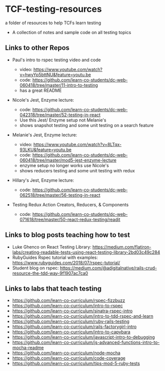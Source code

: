 # TCF-testing-resources

a folder of resources to help TCFs learn testing

- A collection of notes and sample code on all testing topics

## Links to other Repos

- Paul's intro to rspec testing video and code

  - video: https://www.youtube.com/watch?v=hwyYp5bttNU&feature=youtu.be
  - code: https://github.com/learn-co-students/dc-web-060418/tree/master/11-intro-to-testing
  - has a great README

- Nicole's Jest, Enzyme lecture:

  - code: https://github.com/learn-co-students/dc-web-042318/tree/master/52-testing-in-react
  - Use this Jest/ Enzyme setup not Melanie's
  - shows snapshot testing and some unit testing on a search feature

- Melanie's Jest, Enzyme lecture:

  - video:
    https://www.youtube.com/watch?v=8LTqx-93LKU&feature=youtu.be
  - code: https://github.com/learn-co-students/dc-web-060418/tree/master/mod5-jest-enzyme-lecture
  - enzyme setup no longer works use Nicole's
  - shows reducers testing and some unit testing with redux

- Hillary's Jest, Enzyme lecture:

  - code: https://github.com/learn-co-students/dc-web-062518/tree/master/56-testing-in-react

- Testing Redux Action Creators, Reducers, & Components
  - code: https://github.com/learn-co-students/dc-web-071618/tree/master/50-react-redux-testing/readit

## Links to blog posts teaching how to test

- Luke Ghenco on React Testing Library: https://medium.com/flatiron-labs/creating-readable-tests-using-react-testing-library-2bd03c49c284
- RubyGuides Rspec tutorial with examples: https://www.rubyguides.com/2018/07/rspec-tutorial/
- Student blog on rspec: https://medium.com/@adigitalnative/rails-crud-resource-the-tdd-way-9f1907ac7ca0

## Links to labs that teach testing

- https://github.com/learn-co-curriculum/rspec-fizzbuzz
- https://github.com/learn-co-curriculum/intro-to-rspec
- https://github.com/learn-co-curriculum/sinatra-rspec-intro
- https://github.com/learn-co-curriculum/intro-to-tdd-rspec-and-learn
- https://github.com/learn-co-curriculum/ruby-rails-testing
- https://github.com/learn-co-curriculum/rails-factorygirl-intro
- https://github.com/learn-co-curriculum/intro-to-capybara
- https://github.com/learn-co-curriculum/javascript-intro-to-debugging
- https://github.com/learn-co-curriculum/js-advanced-functions-intro-to-mocha-readme
- https://github.com/learn-co-curriculum/node-mocha
- https://github.com/learn-co-curriculum/code-coverage
- https://github.com/learn-co-curriculum/tips-mod-5-ruby-tests
